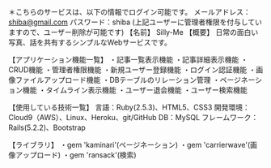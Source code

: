 ＊こちらのサービスは、以下の情報でログイン可能です。
メールアドレス：shiba@gmail.com
パスワード：shiba
(上記ユーザーに管理者権限を付与していますので、ユーザー削除が可能です)
【名前】
Silly-Me
【概要】
日常の面白い写真、話を共有するシンプルなWebサービスです。

【アプリケーション機能一覧】
・記事一覧表示機能
・記事詳細表示機能
・CRUD機能
・管理者権限機能
・新規ユーザー登録機能
・ログイン認証機能
・画像ファイルアップロード機能
・DBテーブルのリレーション管理
・ページネーション機能
・タイムライン表示機能
・ユーザー退会機能
・ユーザー検索機能

【使用している技術一覧】
言語：Ruby(2.5.3)、HTML5、CSS3
開発環境：Cloud9（AWS）、Linux、Heroku、git/GitHub
DB：MySQL
フレームワーク：Rails(5.2.2)、Bootstrap

【ライブラリ】
・gem 'kaminari'(ページネーション)
・gem 'carrierwave'(画像アップロード)
・gem 'ransack'(検索)
